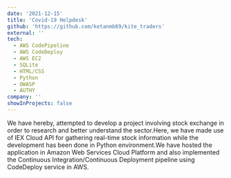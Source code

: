```yaml
---
date: '2021-12-15'
title: 'Covid-19 Helpdesk'
github: 'https://github.com/ketanmb69/kite_traders'
external: ''
tech:
  - AWS CodePipeline
  - AWS CodeDeploy
  - AWS EC2
  - SQLite
  - HTML/CSS
  - Python
  - OWASP
  - AUTHY
company: ''
showInProjects: false
---
```


We have hereby, attempted to develop a project involving stock exchange in order to research and better understand the sector.Here, we have made use of IEX Cloud API for gathering real-time stock information while the development has been done in Python environment.We have hosted the application in Amazon Web Services Cloud Platform and also implemented the Continuous Integration/Continuous Deployment pipeline using CodeDeploy service in AWS.
